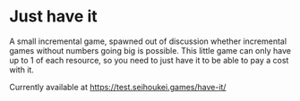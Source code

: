 # Just have it

A small incremental game, spawned out of discussion whether incremental games 
without numbers going big is possible. This little game can only have up to 1 of each resource,
so you need to just have it to be able to pay a cost with it.

Currently available at https://test.seihoukei.games/have-it/
